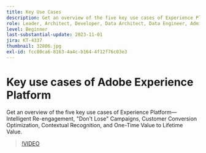 ```yaml
---
title: Key Use Cases
description: Get an overview of the five key use cases of Experience Platform&mdash;Intelligent Re-engagement, Don't Lose Campaigns, Customer Conversion Optimization, Contextual Recognition, and One-Time Value to Lifetime Value.
role: Leader, Architect, Developer, Data Architect, Data Engineer, Admin, User
level: Beginner
last-substantial-update: 2023-11-01
jira: KT-4337
thumbnail: 32806.jpg
exl-id: fcc80ca6-8163-4a4c-b164-4f12f76c03e3
---
```

# Key use cases of Adobe Experience Platform

Get an overview of the five key use cases of Experience Platform&mdash;Intelligent Re-engagement, "Don't Lose" Campaigns, Customer Conversion Optimization, Contextual Recognition, and One-Time Value to Lifetime Value.

>[!VIDEO](https://video.tv.adobe.com/v/32806?learn=on)

